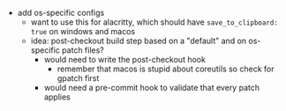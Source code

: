 * add os-specific configs
  * want to use this for alacritty, which should have `save_to_clipboard: true` on windows and macos
  * idea: post-checkout build step based on a "default" and on os-specific patch files?
    * would need to write the post-checkout hook
      * remember that macos is stupid about coreutils so check for gpatch first
    * would need a pre-commit hook to validate that every patch applies
